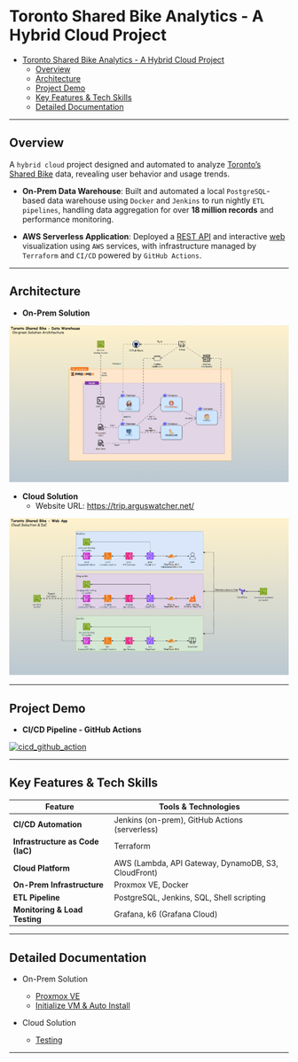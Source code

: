 # Toronto Shared Bike Analytics - A Hybrid Cloud Project

- [Toronto Shared Bike Analytics - A Hybrid Cloud Project](#toronto-shared-bike-analytics---a-hybrid-cloud-project)
  - [Overview](#overview)
  - [Architecture](#architecture)
  - [Project Demo](#project-demo)
  - [Key Features \& Tech Skills](#key-features--tech-skills)
  - [Detailed Documentation](#detailed-documentation)

---

## Overview

A `hybrid cloud` project designed and automated to analyze [Toronto’s Shared Bike](https://bikesharetoronto.com/) data, revealing user behavior and usage trends.

- **On-Prem Data Warehouse**: Built and automated a local `PostgreSQL`-based data warehouse using `Docker` and `Jenkins` to run nightly `ETL pipelines`, handling data aggregation for over **18 million records** and performance monitoring.

- **AWS Serverless Application**: Deployed a [REST API](https://trip.arguswatcher.net/prod/bike) and interactive [web](https://trip.arguswatcher.net/) visualization using `AWS` services, with infrastructure managed by `Terraform` and `CI/CD` powered by `GitHub Actions`.

---

## Architecture

- **On-Prem Solution**

![on-prem](./web-app/html/img/de/on-prem.gif)

- **Cloud Solution**
  - Website URL: https://trip.arguswatcher.net/

![AWS](./web-app/html/img/devops/devops_cloud.gif)

---

## Project Demo

- **CI/CD Pipeline - GitHub Actions**

[![cicd_github_action](https://img.youtube.com/vi/V_tjzqmmyYc/0.jpg)](https://www.youtube.com/watch?v=V_tjzqmmyYc)

---

## Key Features & Tech Skills

| Feature                          | Tools & Technologies                                |
| -------------------------------- | --------------------------------------------------- |
| **CI/CD Automation**             | Jenkins (on-prem), GitHub Actions (serverless)      |
| **Infrastructure as Code (IaC)** | Terraform                                           |
| **Cloud Platform**               | AWS (Lambda, API Gateway, DynamoDB, S3, CloudFront) |
| **On-Prem Infrastructure**       | Proxmox VE, Docker                                  |
| **ETL Pipeline**                 | PostgreSQL, Jenkins, SQL, Shell scripting           |
| **Monitoring & Load Testing**    | Grafana, k6 (Grafana Cloud)                         |

---

## Detailed Documentation

- On-Prem Solution

  - [Proxmox VE](./docs/pve/pve.md)
  - [Initialize VM & Auto Install](./docs/init/init.md)

- Cloud Solution
  - [Testing](./docs/testing/testing.md)

---
